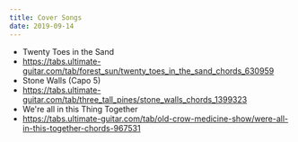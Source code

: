 ```yaml
---
title: Cover Songs
date: 2019-09-14
---
```

- Twenty Toes in the Sand
 - https://tabs.ultimate-guitar.com/tab/forest_sun/twenty_toes_in_the_sand_chords_630959
- Stone Walls (Capo 5)
 - https://tabs.ultimate-guitar.com/tab/three_tall_pines/stone_walls_chords_1399323
- We're all in this Thing Together
 - https://tabs.ultimate-guitar.com/tab/old-crow-medicine-show/were-all-in-this-together-chords-967531

